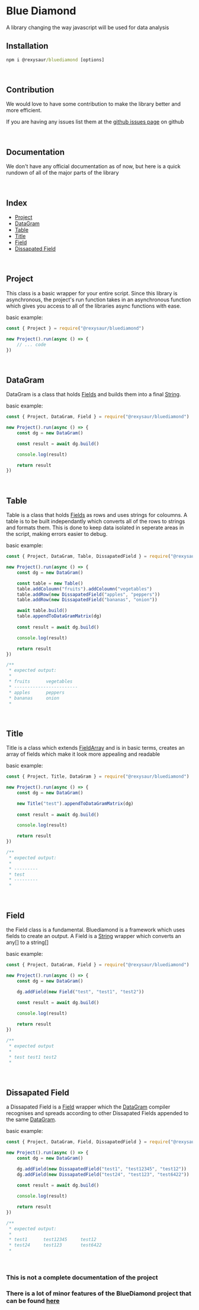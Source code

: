 # Blue Diamond
A library changing the way javascript will be used for data analysis

## Installation
```cmd
npm i @rexysaur/bluediamond [options]
```

<br />

## Contribution
We would love to have some contribution to make the library better and more efficient. 

If you are having any issues list them at the [github issues page](https://tinyurl.com/2zu5du2c) on github

<br />

## Documentation
We don't have any official documentation as of now, 
but here is a quick rundown of all of the major parts of the library

<br />

## Index
  - [Project](#project)
  - [DataGram](#datagram)
  - [Table](#table)
  - [Title](#title)
  - [Field](#field)
  - [Dissapated Field](#dissapated-field)

<br />

## Project
This class is a basic wrapper for your entire script. Since this library is asynchronous, the project's run function takes in an asynchronous function which gives you access to all of the libraries async functions with ease.

basic example:
```ts
const { Project } = require("@rexysaur/bluediamond")

new Project().run(async () => {
    // ... code
})
```

<br />

## DataGram
DataGram is a class that holds [Fields](##Field) and builds them into a final [String](https://tinyurl.com/ojb2qd5).

basic example:
```ts
const { Project, DataGram, Field } = require("@rexysaur/bluediamond")

new Project().run(async () => {
    const dg = new DataGram()

    const result = await dg.build()

    console.log(result)

    return result
})
```

<br />

## Table
Table is a class that holds [Fields](##Field) as rows and uses strings for coloumns. A table is to be built independantly which converts all of the rows to strings and formats them. This is done to keep data isolated in seperate areas in the script, making errors easier to debug.

basic example:
```ts
const { Project, DataGram, Table, DissapatedField } = require("@rexysaur/bluediamond")

new Project().run(async () => {
    const dg = new DataGram()

    const table = new Table()
    table.addColoumn("fruits").addColoumn("vegetables")
    table.addRow(new DissapatedField("apples", "peppers"))
    table.addRow(new DissapatedField("bananas", "onion"))

    await table.build()
    table.appendToDataGramMatrix(dg)
    
    const result = await dg.build()

    console.log(result)

    return result
})

/**
 * expected output:
 * 
 * fruits      vegetables
 * ------------------------
 * apples      peppers
 * bananas     onion
 * 
```

<br />

## Title
Title is a class which extends [FieldArray](##FieldArray) and is in basic terms, creates an array of fields which make it look more appealing and readable

basic example:

```ts
const { Project, Title, DataGram } = require("@rexysaur/bluediamond")

new Project().run(async () => {
    const dg = new DataGram()

    new Title("test").appendToDataGramMatrix(dg)
    
    const result = await dg.build()

    console.log(result)

    return result 
})

/**
 * expected output:
 * 
 * ---------
 * test
 * ---------
 * 
```

<br />

## Field
the Field class is a fundamental. Bluediamond is a framework which uses fields to create an output. A Field is a [String](https://tinyurl.com/ojb2qd5) wrapper which converts an any[] to a string[]

basic example:
```ts
const { Project, DataGram, Field } = require("@rexysaur/bluediamond")

new Project().run(async () => {
    const dg = new DataGram()

    dg.addField(new Field("test", "test1", "test2"))
    
    const result = await dg.build()

    console.log(result)

    return result 
})

/**
 * expected output
 * 
 * test test1 test2
 *
```

<br />

## Dissapated Field
a Dissapated Field is a [Field](##Field) wrapper which the [DataGram](##DataGram) compiler recognises and spreads according to other Dissapated Fields appended to the same [DataGram](##DataGram).

basic example:

```ts
const { Project, DataGram, Field, DissapatedField } = require("@rexysaur/bluediamond")

new Project().run(async () => {
    const dg = new DataGram()

    dg.addField(new DissapatedField("test1", "test12345", "test12"))
    dg.addField(new DissapatedField("test24", "test123", "test6422"))
    
    const result = await dg.build()

    console.log(result)

    return result 
})

/**
 * expected output:
 * 
 * test1      test12345     test12
 * test24     test123       test6422
 * 
```

<br />

### **This is not a complete documentation of the project**
### There is a lot of minor features of the BlueDiamond project that can be found [here](/src/bluediamond/lib/)
